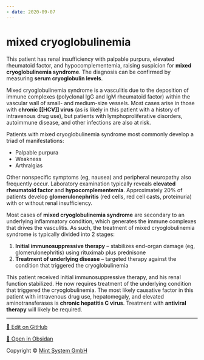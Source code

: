 ```yaml
---
- date: 2020-09-07
---
```


# mixed cryoglobulinemia

<!-- mixed cryoglobulinemia syndrome pathophysiology, association, sx, rx -->

This patient has renal insufficiency with palpable purpura, elevated rheumatoid factor, and hypocomplementemia, raising suspicion for **mixed cryoglobulinemia syndrome**.  The diagnosis can be confirmed by measuring **serum cryoglobulin levels**.

Mixed cryoglobulinemia syndrome is a vasculitis due to the deposition of immune complexes (polyclonal IgG and IgM rheumatoid factor) within the vascular wall of small- and medium-size vessels.  Most cases arise in those with **chronic [[HCV]] virus** (as is likely in this patient with a history of intravenous drug use), but patients with lymphoproliferative disorders, autoimmune disease, and other infections are also at risk.

Patients with mixed cryoglobulinemia syndrome most commonly develop a triad of manifestations:

- Palpable purpura
- Weakness
- Arthralgias

Other nonspecific symptoms (eg, nausea) and peripheral neuropathy also frequently occur.  Laboratory examination typically reveals **elevated rheumatoid factor** and **hypocomplementemia**.  Approximately 20% of patients develop **glomerulonephritis** (red cells, red cell casts, proteinuria) with or without renal insufficiency.

Most cases of **mixed cryoglobulinemia syndrome** are secondary to an underlying inflammatory condition, which generates the immune complexes that drives the vasculitis.  As such, the treatment of mixed cryoglobulinemia syndrome is typically divided into 2 stages:

1. **Initial immunosuppressive therapy** – stabilizes end-organ damage (eg, glomerulonephritis) using rituximab plus prednisone
2. **Treatment of underlying disease** – targeted therapy against the condition that triggered the cryoglobulinemia

This patient received initial immunosuppressive therapy, and his renal function stabilized.  He now requires treatment of the underlying condition that triggered the cryoglobulinemia.  The most likely causative factor in this patient with intravenous drug use, hepatomegaly, and elevated aminotransferases is **chronic hepatitis C virus**.  Treatment with **antiviral therapy** will likely be required.


<hr>

[📝 Edit on GitHub](https://github.com/Mint-System/Knowledge/blob/master/mixed%20cryoglobulinemia.md)

[📂 Open in Obsidan](obsidian://open?vault=Knowledge%20Mint%20System&file=mixed%20cryoglobulinemia.md ':target=_self')

<footer>Copyright © <a href="https://www.mint-system.ch/">Mint System GmbH</a></footer>